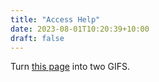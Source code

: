 ```yaml
---
title: "Access Help"
date: 2023-08-01T10:20:39+10:00
draft: false
---
```


Turn [this page](https://kb.vex.com/hc/en-us/articles/360045466531-Accessing-Help-in-a-VEXcode-V5-Python-Project) into two GIFS.

